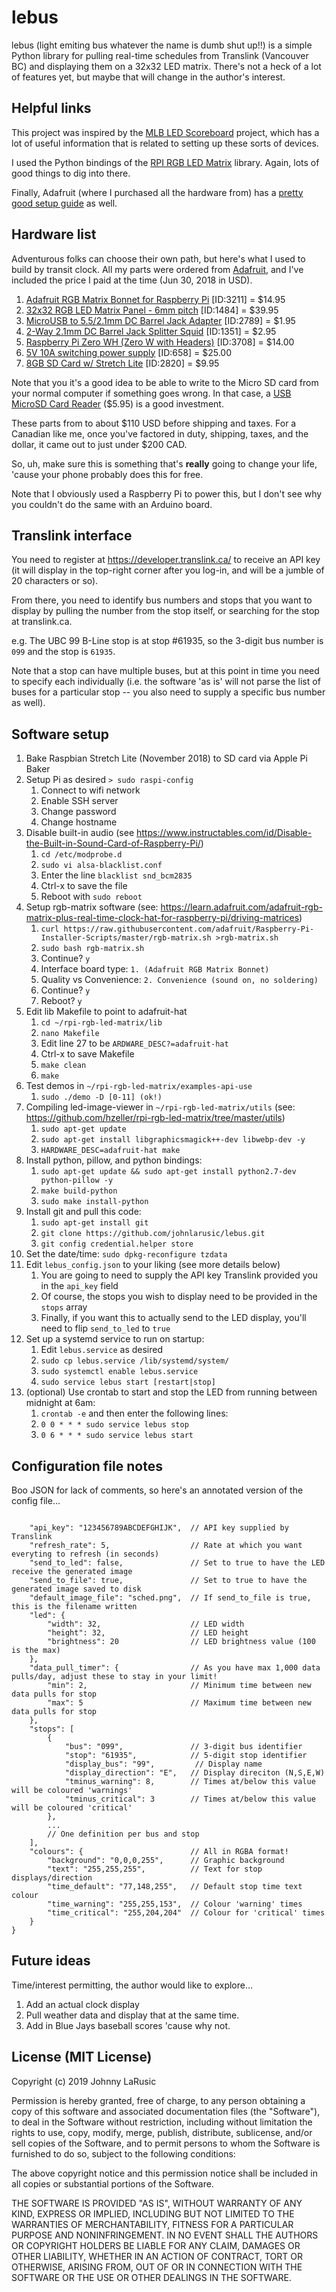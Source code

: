 # lebus
lebus (light emiting bus whatever the name is dumb shut up!!) is a simple Python library for pulling real-time schedules from Translink (Vancouver BC) and displaying them on a 32x32 LED matrix.  There's not a heck of a lot of features yet, but maybe that will change in the author's interest.  

## Helpful links

This project was inspired by the [MLB LED Scoreboard](https://github.com/MLB-LED-Scoreboard/mlb-led-scoreboard) project, which has a lot of useful information that is related to setting up these sorts of devices.

I used the Python bindings of the [RPI RGB LED Matrix](https://github.com/hzeller/rpi-rgb-led-matrix/) library. Again, lots of good things to dig into there.

Finally, Adafruit (where I purchased all the hardware from) has a [pretty good setup guide](https://learn.adafruit.com/adafruit-rgb-matrix-plus-real-time-clock-hat-for-raspberry-pi) as well.


## Hardware list
Adventurous folks can choose their own path, but here's what I used to build by transit clock.  All my parts were ordered from [Adafruit](https://www.adafruit.com/), and I've included the price I paid at the time (Jun 30, 2018 in USD).

  1. [Adafruit RGB Matrix Bonnet for Raspberry Pi](https://www.adafruit.com/product/3211) [ID:3211] = $14.95
  2. [32x32 RGB LED Matrix Panel - 6mm pitch](https://www.adafruit.com/product/1484) [ID:1484] = $39.95
  3. [MicroUSB to 5.5/2.1mm DC Barrel Jack Adapter](https://www.adafruit.com/product/2789) [ID:2789] = $1.95
  4. [2-Way 2.1mm DC Barrel Jack Splitter Squid](https://www.adafruit.com/product/1351) [ID:1351] = $2.95
  5. [Raspberry Pi Zero WH (Zero W with Headers)](https://www.adafruit.com/product/3708) [ID:3708] = $14.00
  6. [5V 10A switching power supply](https://www.adafruit.com/product/658) [ID:658] = $25.00
  7. [8GB SD Card w/ Stretch Lite](https://www.adafruit.com/product/2820) [ID:2820] = $9.95

Note that you it's a good idea to be able to write to the Micro SD card from your normal computer if something goes wrong.  In that case, a [USB MicroSD Card Reader](https://www.adafruit.com/product/939) ($5.95) is a good investment.

These parts from to about $110 USD before shipping and taxes.  For a Canadian like me, once you've factored in duty, shipping, taxes, and the dollar, it came out to just under $200 CAD.  

So, uh, make sure this is something that's **really** going to change your life, 'cause your phone probably does this for free.

Note that I obviously used a Raspberry Pi to power this, but I don't see why you couldn't do the same with an Arduino board.


## Translink interface
You need to register at https://developer.translink.ca/ to receive an API key (it will display in the top-right corner after you log-in, and will be a jumble of 20 characters or so).

From there, you need to identify bus numbers and stops that you want to display by pulling the number from the stop itself, or searching for the stop at translink.ca.

e.g. The UBC 99 B-Line stop is at stop #61935, so the 3-digit bus number is `099` and the stop is `61935`.

Note that a stop can have multiple buses, but at this point in time you need to specify each individually (i.e. the software 'as is' will not parse the list of buses for a particular stop -- you also need to supply a specific bus number as well).


## Software setup

1. Bake Raspbian Stretch Lite (November 2018) to SD card via Apple Pi Baker
2. Setup Pi as desired  `> sudo raspi-config`
   1. Connect to wifi network
   2. Enable SSH server
   3. Change password
   4. Change hostname
3. Disable built-in audio (see https://www.instructables.com/id/Disable-the-Built-in-Sound-Card-of-Raspberry-Pi/)
   1. `cd /etc/modprobe.d`
   2. `sudo vi alsa-blacklist.conf`
   3. Enter the line `blacklist snd_bcm2835`
   4. Ctrl-x to save the file
   5. Reboot with `sudo reboot`
4. Setup rgb-matrix software (see: https://learn.adafruit.com/adafruit-rgb-matrix-plus-real-time-clock-hat-for-raspberry-pi/driving-matrices)
   1. `curl https://raw.githubusercontent.com/adafruit/Raspberry-Pi-Installer-Scripts/master/rgb-matrix.sh >rgb-matrix.sh`
   2. `sudo bash rgb-matrix.sh`
   3. Continue? `y`
   4. Interface board type: `1. (Adafruit RGB Matrix Bonnet)`
   5. Quality vs Convenience: `2. Convenience (sound on, no soldering)`
   6. Continue? `y`
   7. Reboot? `y`
5. Edit lib Makefile to point to adafruit-hat
   1. `cd ~/rpi-rgb-led-matrix/lib`
   2. `nano Makefile`
   3. Edit line 27 to be `ARDWARE_DESC?=adafruit-hat`
   4. Ctrl-x to save Makefile
   5. `make clean`
   6. `make`
6. Test demos in `~/rpi-rgb-led-matrix/examples-api-use`
   1. `sudo ./demo -D [0-11] (ok!)`
7. Compiling led-image-viewer in `~/rpi-rgb-led-matrix/utils` (see: https://github.com/hzeller/rpi-rgb-led-matrix/tree/master/utils)
   1. `sudo apt-get update`
   2. `sudo apt-get install libgraphicsmagick++-dev libwebp-dev -y`
   3. `HARDWARE_DESC=adafruit-hat make`
8. Install python, pillow, and python bindings:
   1. `sudo apt-get update && sudo apt-get install python2.7-dev python-pillow -y`
   2. `make build-python`
   3. `sudo make install-python`
9. Install git and pull this code:
   1. `sudo apt-get install git`
   2. `git clone https://github.com/johnlarusic/lebus.git`
   3. `git config credential.helper store`
1. Set the date/time: `sudo dpkg-reconfigure tzdata`
2. Edit `lebus_config.json` to your liking (see more details below)
   1. You are going to need to supply the API key Translink provided you in the `api_key` field
   2. Of course, the stops you wish to display need to be provided in the `stops` array
   3. Finally, if you want this to actually send to the LED display, you'll need to flip `send_to_led` to `true`
3. Set up a systemd service to run on startup:
   1. Edit `lebus.service` as desired
   2. `sudo cp lebus.service /lib/systemd/system/`
   3. `sudo systemctl enable lebus.service`
   4. `sudo service lebus start [restart|stop]`
4. (optional) Use crontab to start and stop the LED from running between midnight at 6am:
   1. `crontab -e` and then enter the following lines:
   2. `0 0 * * * sudo service lebus stop`
   3. `0 6 * * * sudo service lebus start`


## Configuration file notes
Boo JSON for lack of comments, so here's an annotated version of the config file...

```

    "api_key": "123456789ABCDEFGHIJK",  // API key supplied by Translink 
    "refresh_rate": 5,                  // Rate at which you want everyting to refresh (in seconds)
    "send_to_led": false,               // Set to true to have the LED receive the generated image 
    "send_to_file": true,               // Set to true to have the generated image saved to disk
    "default_image_file": "sched.png",  // If send_to_file is true, this is the filename written
    "led": {
        "width": 32,                    // LED width
        "height": 32,                   // LED height
        "brightness": 20                // LED brightness value (100 is the max)
    },
    "data_pull_timer": {                // As you have max 1,000 data pulls/day, adjust these to stay in your limit!
        "min": 2,                       // Minimum time between new data pulls for stop
        "max": 5                        // Maximum time between new data pulls for stop
    },
    "stops": [
        {
            "bus": "099",               // 3-digit bus identifier
            "stop": "61935",            // 5-digit stop identifier
            "display_bus": "99",         // Display name
            "display_direction": "E",   // Display direciton (N,S,E,W)
            "tminus_warning": 8,        // Times at/below this value will be coloured 'warnings'
            "tminus_critical": 3        // Times at/below this value will be coloured 'critical'
        },
        ...
        // One definition per bus and stop
    ],
    "colours": {                        // All in RGBA format!
        "background": "0,0,0,255",      // Graphic background
        "text": "255,255,255",          // Text for stop displays/direction
        "time_default": "77,148,255",   // Default stop time text colour
        "time_warning": "255,255,153",  // Colour 'warning' times
        "time_critical": "255,204,204"  // Colour for 'critical' times
    }
}

```

## Future ideas
Time/interest permitting, the author would like to explore...

1. Add an actual clock display
2. Pull weather data and display that at the same time.
3. Add in Blue Jays baseball scores 'cause why not.


## License (MIT License)
Copyright (c) 2019 Johnny LaRusic

Permission is hereby granted, free of charge, to any person obtaining a copy
of this software and associated documentation files (the "Software"), to deal
in the Software without restriction, including without limitation the rights
to use, copy, modify, merge, publish, distribute, sublicense, and/or sell
copies of the Software, and to permit persons to whom the Software is
furnished to do so, subject to the following conditions:

The above copyright notice and this permission notice shall be included in all
copies or substantial portions of the Software.

THE SOFTWARE IS PROVIDED "AS IS", WITHOUT WARRANTY OF ANY KIND, EXPRESS OR
IMPLIED, INCLUDING BUT NOT LIMITED TO THE WARRANTIES OF MERCHANTABILITY,
FITNESS FOR A PARTICULAR PURPOSE AND NONINFRINGEMENT. IN NO EVENT SHALL THE
AUTHORS OR COPYRIGHT HOLDERS BE LIABLE FOR ANY CLAIM, DAMAGES OR OTHER
LIABILITY, WHETHER IN AN ACTION OF CONTRACT, TORT OR OTHERWISE, ARISING FROM,
OUT OF OR IN CONNECTION WITH THE SOFTWARE OR THE USE OR OTHER DEALINGS IN THE
SOFTWARE.
